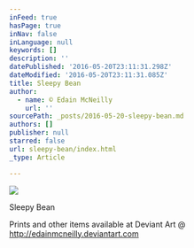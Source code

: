 ```yaml
---
inFeed: true
hasPage: true
inNav: false
inLanguage: null
keywords: []
description: ''
datePublished: '2016-05-20T23:11:31.298Z'
dateModified: '2016-05-20T23:11:31.085Z'
title: Sleepy Bean
author:
  - name: © Edain McNeilly
    url: ''
sourcePath: _posts/2016-05-20-sleepy-bean.md
authors: []
publisher: null
starred: false
url: sleepy-bean/index.html
_type: Article

---
```

![](https://the-grid-user-content.s3-us-west-2.amazonaws.com/1bfeec8b-bb4c-455a-a6ee-3c7b727b3d90.jpg)

Sleepy Bean

Prints and other items available at Deviant Art @ http://edainmcneilly.deviantart.com